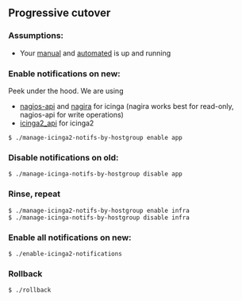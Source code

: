## Progressive cutover

### Assumptions:
  - Your [manual](https://github.com/saurabh-hirani/talks/tree/master/monitoring-transition/audit-manual-setup) and [automated](https://github.com/saurabh-hirani/talks/tree/master/monitoring-transition/audit-automated-setup) is up and running

### Enable notifications on new:

Peek under the hood. We are using 

- [nagios-api](https://github.com/zorkian/nagios-api) and [nagira](https://github.com/dmytro/nagira) for icinga (nagira works best for read-only, nagios-api for write operations)
- [icinga2_api](https://github.com/saurabh-hirani/icinga2_api) for icinga2

```
$ ./manage-icinga2-notifs-by-hostgroup enable app
```

### Disable notifications on old:

```
$ ./manage-icinga-notifs-by-hostgroup disable app
```

### Rinse, repeat

```
$ ./manage-icinga2-notifs-by-hostgroup enable infra
$ ./manage-icinga-notifs-by-hostgroup disable infra
```

### Enable all notifications on new:

```
$ ./enable-icinga2-notifications
```

### Rollback

```
$ ./rollback
```
